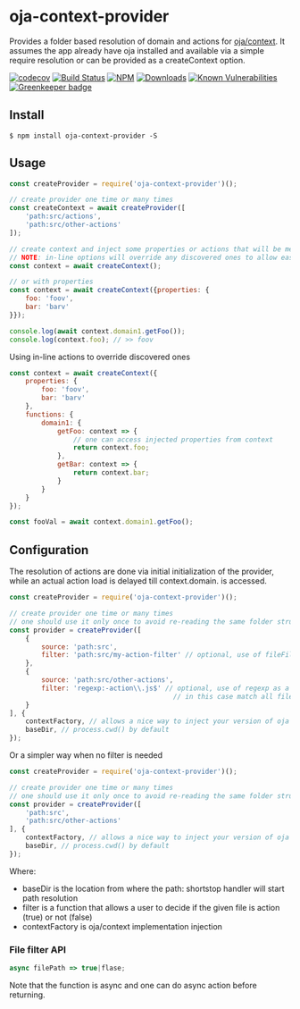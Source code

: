 # oja-context-provider

Provides a folder based resolution of domain and actions for [oja/context](https://github.com/dimichgh/oja).
It assumes the app already have oja installed and available via a simple require resolution or can be provided as a createContext option.

[![codecov](https://codecov.io/gh/dimichgh/oja-context-provider/branch/master/graph/badge.svg)](https://codecov.io/gh/dimichgh/oja-context-provider)
[![Build Status](https://travis-ci.org/dimichgh/oja-context-provider.svg?branch=master)](https://travis-ci.org/dimichgh/oja-context-provider) [![NPM](https://img.shields.io/npm/v/oja-context-provider.svg)](https://www.npmjs.com/package/oja-context-provider)
[![Downloads](https://img.shields.io/npm/dm/oja-context-provider.svg)](http://npm-stat.com/charts.html?package=oja-context-provider)
[![Known Vulnerabilities](https://snyk.io/test/github/dimichgh/oja-context-provider/badge.svg)](https://snyk.io/test/github/dimichgh/oja-context-provider)
[![Greenkeeper badge](https://badges.greenkeeper.io/dimichgh/oja-context-provider.svg)](https://greenkeeper.io/)

## Install

```
$ npm install oja-context-provider -S
```

## Usage

```js
const createProvider = require('oja-context-provider')();

// create provider one time or many times
const createContext = await createProvider([
    'path:src/actions',
    'path:src/other-actions'
]);

// create context and inject some properties or actions that will be merged with the ones discovered.
// NOTE: in-line options will override any discovered ones to allow easy mocking
const context = await createContext(); 

// or with properties
const context = await createContext({properties: {
    foo: 'foov',
    bar: 'barv'
}}); 

console.log(await context.domain1.getFoo());
console.log(context.foo); // >> foov
```

Using in-line actions to override discovered ones

```js
const context = await createContext({
    properties: {
        foo: 'foov',
        bar: 'barv'
    },
    functions: {
        domain1: {
            getFoo: context => {
                // one can access injected properties from context
                return context.foo;
            },
            getBar: context => {
                return context.bar;
            }
        }
    }
});

const fooVal = await context.domain1.getFoo();
```

## Configuration

The resolution of actions are done via initial initialization of the provider, while an actual action load is delayed till context.domain.<action> is accessed.

```js
const createProvider = require('oja-context-provider')();

// create provider one time or many times
// one should use it only once to avoid re-reading the same folder structure
const provider = createProvider([
    {
        source: 'path:src',
        filter: 'path:src/my-action-filter' // optional, use of fileFilter function
    },
    {
        source: 'path:src/other-actions',
        filter: 'regexp:-action\\.js$' // optional, use of regexp as a filter and
                                         // in this case match all files that end with -action.js
    }
], {
    contextFactory, // allows a nice way to inject your version of oja context implementation
    baseDir, // process.cwd() by default
});
```
Or a simpler way when no filter is needed

```js
const createProvider = require('oja-context-provider')();

// create provider one time or many times
// one should use it only once to avoid re-reading the same folder structure
const provider = createProvider([
    'path:src',
    'path:src/other-actions'
], {
    contextFactory, // allows a nice way to inject your version of oja context implementation
    baseDir, // process.cwd() by default
});
```


Where:
* baseDir is the location from where the path: shortstop handler will start path resolution
* filter is a function that allows a user to decide if the given file is action (true) or not (false)
* contextFactory is oja/context implementation injection

### File filter API

```js
async filePath => true|flase;
```

Note that the function is async and one can do async action before returning.